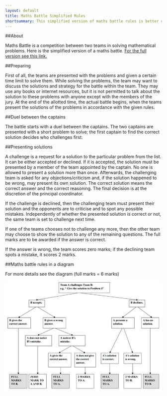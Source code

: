 ```yaml
---
layout: default
title: Maths Battle Simplified Rules
shortsummary: This simplified version of maths battle rules is better optimized for new teams that do not have experince presenting math problems.
---
```


##About

Maths Battle is a competition between two teams in solving mathematical problems. Here is the simplified version of a maths battle. 
[For the full version see this link.](original-rules.html)

##Preparing

First of all, the teams are presented with the problems and given a certain time limit to solve them. 
While solving the problems, the team may want to discuss the solutions and strategy for the battle within the team. 
They may use any books or internet resources, but it is not permitted to talk about the solution to these problems with anyone except with the members of the jury. At the end of the allotted time, the actual battle begins, when the teams present the 
solutions of the problems in accordance with the given rules.

##Duel between the captains

The battle starts with a duel between the captains. The two captains are presented with a short problem to solve; 
the first captain to find the correct solution decides who challenges first.

##Presenting solutions

A challenge is a request for a solution to the particular problem from the list. It can be either accepted or declined. 
If it is accepted, the solution must be presented by a member of the team appointed by the captain. No one is allowed 
to present a solution more than once. Afterwards, the challenging team is asked for any objections/criticism and, if 
the solution happened to be wrong, may present its own solution. The correct solution means the correct answer and the 
correct reasoning. The final decision is at the discretion of the principal coordinator.

If the challenge is declined, then the challenging team must present their solution and the opponents are to criticise 
and to spot any possible mistakes. Independently of whether the presented solution is correct or not, the same team is set to challenge next time.

If one of the teams chooses not to challenge any more, then the other team may choose to show the solution to any of the remaining questions. The full marks  are to be awarded if the answer is correct.

If the answer is wrong, the team scores zero marks; if the declining team spots a mistake, it scores 2 marks.

##Maths battle rules in a diagram

For more details see the diagram  (full marks = 6 marks)

![](/images/mathsbattlediagram1.png)
